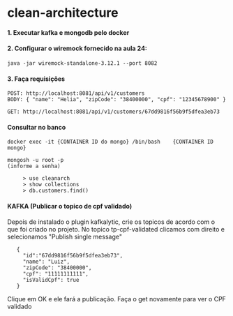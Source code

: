 # clean-architecture

#### 1. Executar kafka e mongodb pelo docker

#### 2. Configurar o wiremock fornecido na aula 24: 
```
java -jar wiremock-standalone-3.12.1 --port 8082
```

#### 3. Faça requisições
```
POST: http://localhost:8081/api/v1/customers
BODY: {	"name": "Helia", "zipCode": "38400000",	"cpf": "12345678900" }
```
```
GET: http://localhost:8081/api/v1/customers/67dd9816f56b9f5dfea3eb73
```

#### Consultar no banco
```
docker exec -it {CONTAINER ID do mongo} /bin/bash    {CONTAINER ID mongo}
```
```
mongosh -u root -p
(informe a senha)
```
```
	 > use cleanarch
	 > show collections
	 > db.customers.find()
```

#### KAFKA (Publicar o topico de cpf validado)
Depois de instalado o plugin kafkalytic, crie os topicos de acordo com o que foi criado no projeto. 
No topico tp-cpf-validated clicamos com direito e selecionamos "Publish single message"
```
   {
	 "id":"67dd9816f56b9f5dfea3eb73",
	 "name": "Luiz",
	 "zipCode": "38400000",
	 "cpf": "11111111111",
	 "isValidCpf": true
   }
```

Clique em OK e ele fará a publicação. Faça o get novamente para ver o CPF validado

